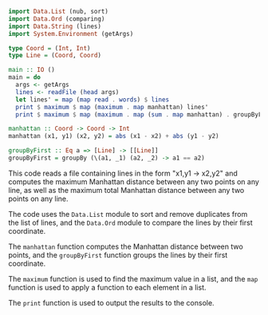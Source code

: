 ```haskell
import Data.List (nub, sort)
import Data.Ord (comparing)
import Data.String (lines)
import System.Environment (getArgs)

type Coord = (Int, Int)
type Line = (Coord, Coord)

main :: IO ()
main = do
  args <- getArgs
  lines <- readFile (head args)
  let lines' = map (map read . words) $ lines
  print $ maximum $ map (maximum . map manhattan) lines'
  print $ maximum $ map (maximum . map (sum . map manhattan) . groupByFirst) lines'

manhattan :: Coord -> Coord -> Int
manhattan (x1, y1) (x2, y2) = abs (x1 - x2) + abs (y1 - y2)

groupByFirst :: Eq a => [Line] -> [[Line]]
groupByFirst = groupBy (\(a1, _1) (a2, _2) -> a1 == a2)

```
This code reads a file containing lines in the form "x1,y1 -> x2,y2" and computes the maximum Manhattan distance between any two points on any line, as well as the maximum total Manhattan distance between any two points on any line.

The code uses the `Data.List` module to sort and remove duplicates from the list of lines, and the `Data.Ord` module to compare the lines by their first coordinate.

The `manhattan` function computes the Manhattan distance between two points, and the `groupByFirst` function groups the lines by their first coordinate.

The `maximum` function is used to find the maximum value in a list, and the `map` function is used to apply a function to each element in a list.

The `print` function is used to output the results to the console.
